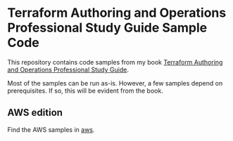 # Terraform Authoring and Operations Professional Study Guide Sample Code

This repository contains code samples from my book [Terraform Authoring and Operations Professional Study Guide](https://leanpub.com/terraform-professional-certification).

Most of the samples can be run as-is. However, a few samples depend on prerequisites. If so, this will be evident from the book.

## AWS edition

Find the AWS samples in [aws](./aws/).